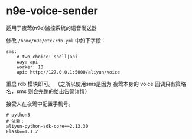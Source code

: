 # n9e-voice-sender
适用于夜莺(n9e)监控系统的语音发送器   


修改 `/home/n9e/etc/rdb.yml` 中如下字段：
``` 
sms:
    # two choice: shell|api
    way: api
    worker: 10
    api: http://127.0.0.1:5000/aliyun/voice
```
重启 rdb 模块即可。
（之所以使用sms是因为 夜莺本身的 voice 回调只有策略名，sms 则会完整的给出告警详情）

接受人在夜莺中配置手机号。


```
# python3
# 依赖：
aliyun-python-sdk-core==2.13.30
Flask==1.1.2
```
